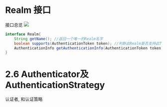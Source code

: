 # Realm 接口
接口总览
![](./Realm.png)
```java
interface Realm{
    String getName(); //返回一个唯一的Realm名字  
    boolean supports(AuthenticationToken token); //判断此Realm是否支持此Token  
    AuthenticationInfo getAuthenticationInfo(AuthenticationToken token) throws AuthenticationException;  //根据Token获取认证信息  
}
```

# 2.6  Authenticator及AuthenticationStrategy
认证者, 和认证策略